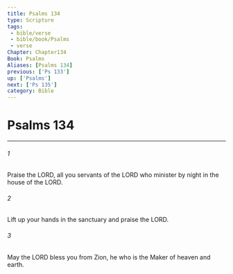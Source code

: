 ```yaml
---
title: Psalms 134
type: Scripture
tags:
 - bible/verse
 - bible/book/Psalms
 - verse
Chapter: Chapter134
Book: Psalms
Aliases: [Psalms 134]
previous: ['Ps 133']
up: ['Psalms']
next: ['Ps 135']
category: Bible
---
```

# Psalms 134

***


###### 1 
Praise the LORD, all you servants of the LORD who minister by night in the house of the LORD. 

###### 2 
Lift up your hands in the sanctuary and praise the LORD. 

###### 3 
May the LORD bless you from Zion, he who is the Maker of heaven and earth. 
